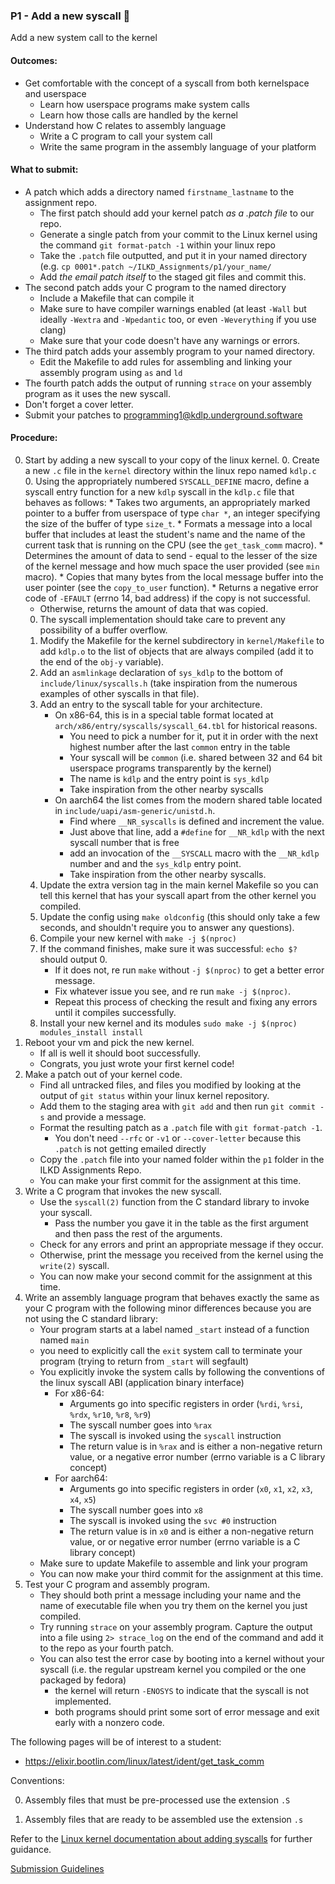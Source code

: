 ### P1 - Add a new syscall 🤫

Add a new system call to the kernel

#### Outcomes:

* Get comfortable with the concept of a syscall from both kernelspace and userspace
    * Learn how userspace programs make system calls
    * Learn how those calls are handled by the kernel
* Understand how C relates to assembly language
    * Write a C program to call your system call
    * Write the same program in the assembly language of your platform

#### What to submit:

* A patch which adds a directory named `firstname_lastname` to the assignment repo.
    * The first patch should add your kernel patch *as a .patch file* to our repo.
    * Generate a single patch from your commit to the Linux kernel using the command `git format-patch -1` within your linux repo
    * Take the `.patch` file outputted, and put it in your named directory (e.g. `cp 0001*.patch ~/ILKD_Assignments/p1/your_name/`
    * Add *the email patch itself* to the staged git files and commit this.
* The second patch adds your C program to the named directory
    * Include a Makefile that can compile it
    * Make sure to have compiler warnings enabled (at least `-Wall` but ideally `-Wextra` and `-Wpedantic` too, or even `-Weverything` if you use clang)
    * Make sure that your code doesn't have any warnings or errors.
* The third patch adds your assembly program to your named directory.
    * Edit the Makefile to add rules for assembling and linking your assembly program using `as` and `ld`
* The fourth patch adds the output of running `strace` on your assembly program as it uses the new syscall.
* Don't forget a cover letter.
* Submit your patches to programming1@kdlp.underground.software

#### Procedure:
0. Start by adding a new syscall to your copy of the linux kernel.
    0. Create a new `.c` file in the `kernel` directory within the linux repo named `kdlp.c`
    0. Using the appropriately numbered `SYSCALL_DEFINE` macro, define a syscall entry function for a new `kdlp` syscall in the `kdlp.c` file that behaves as follows:
        * Takes two arguments, an appropriately marked pointer to a buffer from userspace of type `char *`, an integer specifying the size of the buffer of type `size_t`.
        * Formats a message into a local buffer that includes at least the student's name and the name of the current task that is running on the CPU (see the `get_task_comm` macro).
        * Determines the amount of data to send - equal to the lesser of the size of the kernel message and how much space the user provided (see `min` macro).
        * Copies that many bytes from the local message buffer into the user pointer (see the `copy_to_user` function).
            * Returns a negative error code of `-EFAULT` (errno 14, bad address) if the copy is not successful.
	* Otherwise, returns the amount of data that was copied.
    0. The syscall implementation should take care to prevent any possibility of a buffer overflow.
    0. Modify the Makefile for the kernel subdirectory in `kernel/Makefile` to add `kdlp.o` to the list of objects that are always compiled (add it to the end of the `obj-y` variable).
    0. Add an `asmlinkage` declaration of `sys_kdlp` to the bottom of `include/linux/syscalls.h` (take inspiration from the numerous examples of other syscalls in that file).
    0. Add an entry to the syscall table for your architecture.
        * On x86-64, this is in a special table format located at `arch/x86/entry/syscalls/syscall_64.tbl` for historical reasons.
            * You need to pick a number for it, put it in order with the next highest number after the last `common` entry in the table
            * Your syscall will be `common` (i.e. shared between 32 and 64 bit userspace programs transparently by the kernel)
            * The name is `kdlp` and the entry point is `sys_kdlp`
            * Take inspiration from the other nearby syscalls
        * On aarch64 the list comes from the modern shared table located in `include/uapi/asm-generic/unistd.h`.
            * Find where `__NR_syscalls` is defined and increment the value.
            * Just above that line, add a `#define` for `__NR_kdlp` with the next syscall number that is free
            * add an invocation of the `__SYSCALL` macro with the `__NR_kdlp` number and and the `sys_kdlp` entry point.
            * Take inspiration from the other nearby syscalls.
    0. Update the extra version tag in the main kernel Makefile so you can tell this kernel that has your syscall apart from the other kernel you compiled.
    0. Update the config using `make oldconfig` (this should only take a few seconds, and shouldn't require you to answer any questions).
    0. Compile your new kernel with `make -j $(nproc)`
    0. If the command finishes, make sure it was successful: `echo $?` should output 0.
        * If it does not, re run `make` without `-j $(nproc)` to get a better error message.
        * Fix whatever issue you see, and re run `make -j $(nproc)`.
        * Repeat this process of checking the result and fixing any errors until it compiles successfully.
    0. Install your new kernel and its modules `sudo make -j $(nproc) modules_install install`
0. Reboot your vm and pick the new kernel.
    * If all is well it should boot successfully.
    * Congrats, you just wrote your first kernel code!
0. Make a patch out of your kernel code.
    * Find all untracked files, and files you modified by looking at the output of `git status` within your linux kernel repository.
    * Add them to the staging area with `git add` and then run `git commit -s` and provide a message.
    * Format the resulting patch as a `.patch` file with `git format-patch -1`.
        * You don't need `--rfc` or `-v1` or `--cover-letter` because this `.patch` is not getting emailed directly
    * Copy the `.patch` file into your named folder within the `p1` folder in the ILKD Assignments Repo.
    * You can make your first commit for the assignment at this time.
0. Write a C program that invokes the new syscall.
    * Use the `syscall(2)` function from the C standard library to invoke your syscall.
        * Pass the number you gave it in the table as the first argument and then pass the rest of the arguments.
    * Check for any errors and print an appropriate message if they occur.
    * Otherwise, print the message you received from the kernel using the `write(2)` syscall.
    * You can now make your second commit for the assignment at this time.
0. Write an assembly language program that behaves exactly the same as your C program with the following minor differences because you are not using the C standard library:
    * Your program starts at a label named `_start` instead of a function named `main`
    * you need to explicitly call the `exit` system call to terminate your program (trying to return from `_start` will segfault)
    * You explicitly invoke the system calls by following the conventions of the linux syscall ABI (application binary interface)
        * For x86-64:
            * Arguments go into specific registers in order (`%rdi`, `%rsi`, `%rdx`, `%r10`, `%r8`, `%r9`)
            * The syscall number goes into `%rax`
            * The syscall is invoked using the `syscall` instruction
            * The return value is in `%rax` and is either a non-negative return value, or a negative error number (errno variable is a C library concept)
        * For aarch64:
            * Arguments go into specific registers in order (`x0`, `x1`, `x2`, `x3`, `x4`, `x5`)
            * The syscall number goes into `x8`
            * The syscall is invoked using the `svc #0` instruction
            * The return value is in `x0` and is either a non-negative return value, or or negative error number (errno variable is a C library concept)
    * Make sure to update Makefile to assemble and link your program
    * You can now make your third commit for the assignment at this time.
0. Test your C program and assembly program.
    * They should both print a message including your name and the name of executable file when you try them on the kernel you just compiled.
    * Try running `strace` on your assembly program. Capture the output into a file using `2> strace_log` on the end of the command and add it to the repo as your fourth patch.
    * You can also test the error case by booting into a kernel without your syscall (i.e. the regular upstream kernel you compiled or the one packaged by fedora)
        * the kernel will return `-ENOSYS` to indicate that the syscall is not implemented.
        * both programs should print some sort of error message and exit early with a nonzero code.

The following pages will be of interest to a student:

* <https://elixir.bootlin.com/linux/latest/ident/get_task_comm>

Conventions:

  0. Assembly files that must be pre-processed use the extension `.S`

  0. Assembly files that are ready to be assembled use the extension `.s`

Refer to the [Linux kernel documentation about adding syscalls](https://www.kernel.org/doc/html/latest/process/adding-syscalls.html) for further guidance.

[Submission Guidelines](../policies/submission_guidelines.md)
